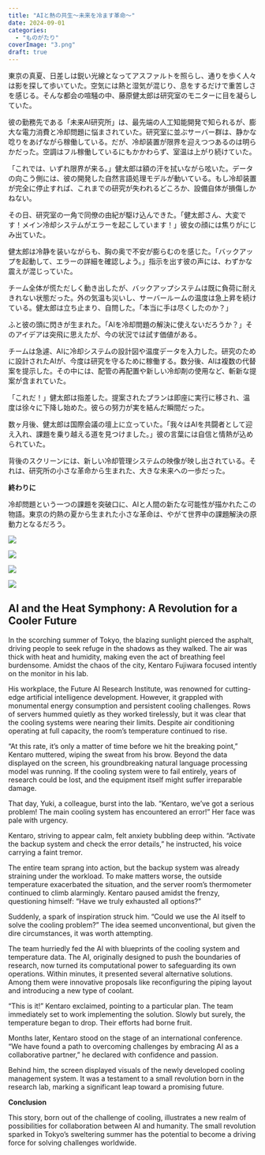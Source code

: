 ```yaml
---
title: "AIと熱の共生～未来を冷ます革命～"
date: 2024-09-01
categories: 
  - "ものがたり"
coverImage: "3.png"
draft: true
---
```


東京の真夏、日差しは鋭い光線となってアスファルトを照らし、通りを歩く人々は影を探して歩いていた。空気には熱と湿気が混じり、息をするだけで重苦しさを感じる。そんな都会の喧騒の中、藤原健太郎は研究室のモニターに目を凝らしていた。

彼の勤務先である「未来AI研究所」は、最先端の人工知能開発で知られるが、膨大な電力消費と冷却問題に悩まされていた。研究室に並ぶサーバー群は、静かな唸りをあげながら稼働している。だが、冷却装置が限界を迎えつつあるのは明らかだった。空調はフル稼働しているにもかかわらず、室温は上がり続けていた。

「これでは、いずれ限界が来る。」健太郎は額の汗を拭いながら呟いた。データの向こう側には、彼の開発した自然言語処理モデルが動いている。もし冷却装置が完全に停止すれば、これまでの研究が失われるどころか、設備自体が損傷しかねない。

その日、研究室の一角で同僚の由紀が駆け込んできた。「健太郎さん、大変です！メイン冷却システムがエラーを起こしています！」彼女の顔には焦りがにじみ出ていた。

健太郎は冷静を装いながらも、胸の奥で不安が膨らむのを感じた。「バックアップを起動して、エラーの詳細を確認しよう。」指示を出す彼の声には、わずかな震えが混じっていた。

チーム全体が慌ただしく動き出したが、バックアップシステムは既に負荷に耐えきれない状態だった。外の気温も災いし、サーバールームの温度は急上昇を続けている。健太郎は立ち止まり、自問した。「本当に手は尽くしたのか？」

ふと彼の頭に閃きが生まれた。「AIを冷却問題の解決に使えないだろうか？」そのアイデアは突飛に思えたが、今の状況では試す価値がある。

チームは急遽、AIに冷却システムの設計図や温度データを入力した。研究のために設計されたAIが、今度は研究を守るために稼働する。数分後、AIは複数の代替案を提示した。その中には、配管の再配置や新しい冷却剤の使用など、斬新な提案が含まれていた。

「これだ！」健太郎は指差した。提案されたプランは即座に実行に移され、温度は徐々に下降し始めた。彼らの努力が実を結んだ瞬間だった。

数ヶ月後、健太郎は国際会議の壇上に立っていた。「我々はAIを共闘者として迎え入れ、課題を乗り越える道を見つけました。」彼の言葉には自信と情熱が込められていた。

背後のスクリーンには、新しい冷却管理システムの映像が映し出されている。それは、研究所の小さな革命から生まれた、大きな未来への一歩だった。

**終わりに**

冷却問題という一つの課題を突破口に、AIと人間の新たな可能性が描かれたこの物語。東京の灼熱の夏から生まれた小さな革命は、やがて世界中の課題解決の原動力となるだろう。

![](images/1.png)

![](images/2.png)

![](images/3.png)

![](images/4.png)

## **AI and the Heat Symphony: A Revolution for a Cooler Future**

In the scorching summer of Tokyo, the blazing sunlight pierced the asphalt, driving people to seek refuge in the shadows as they walked. The air was thick with heat and humidity, making even the act of breathing feel burdensome. Amidst the chaos of the city, Kentaro Fujiwara focused intently on the monitor in his lab.

His workplace, the Future AI Research Institute, was renowned for cutting-edge artificial intelligence development. However, it grappled with monumental energy consumption and persistent cooling challenges. Rows of servers hummed quietly as they worked tirelessly, but it was clear that the cooling systems were nearing their limits. Despite air conditioning operating at full capacity, the room’s temperature continued to rise.

“At this rate, it’s only a matter of time before we hit the breaking point,” Kentaro muttered, wiping the sweat from his brow. Beyond the data displayed on the screen, his groundbreaking natural language processing model was running. If the cooling system were to fail entirely, years of research could be lost, and the equipment itself might suffer irreparable damage.

That day, Yuki, a colleague, burst into the lab. “Kentaro, we’ve got a serious problem! The main cooling system has encountered an error!” Her face was pale with urgency.

Kentaro, striving to appear calm, felt anxiety bubbling deep within. “Activate the backup system and check the error details,” he instructed, his voice carrying a faint tremor.

The entire team sprang into action, but the backup system was already straining under the workload. To make matters worse, the outside temperature exacerbated the situation, and the server room’s thermometer continued to climb alarmingly. Kentaro paused amidst the frenzy, questioning himself: “Have we truly exhausted all options?”

Suddenly, a spark of inspiration struck him. “Could we use the AI itself to solve the cooling problem?” The idea seemed unconventional, but given the dire circumstances, it was worth attempting.

The team hurriedly fed the AI with blueprints of the cooling system and temperature data. The AI, originally designed to push the boundaries of research, now turned its computational power to safeguarding its own operations. Within minutes, it presented several alternative solutions. Among them were innovative proposals like reconfiguring the piping layout and introducing a new type of coolant.

“This is it!” Kentaro exclaimed, pointing to a particular plan. The team immediately set to work implementing the solution. Slowly but surely, the temperature began to drop. Their efforts had borne fruit.

Months later, Kentaro stood on the stage of an international conference. “We have found a path to overcoming challenges by embracing AI as a collaborative partner,” he declared with confidence and passion.

Behind him, the screen displayed visuals of the newly developed cooling management system. It was a testament to a small revolution born in the research lab, marking a significant leap toward a promising future.

**Conclusion**

This story, born out of the challenge of cooling, illustrates a new realm of possibilities for collaboration between AI and humanity. The small revolution sparked in Tokyo’s sweltering summer has the potential to become a driving force for solving challenges worldwide.

